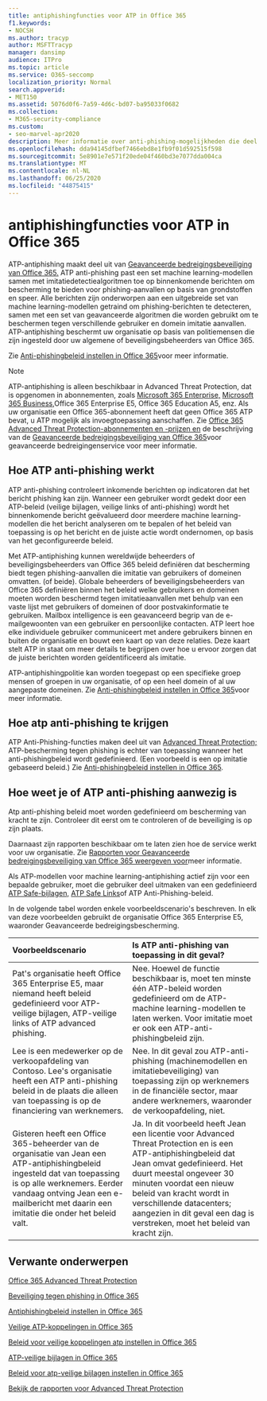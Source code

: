 ```yaml
---
title: antiphishingfuncties voor ATP in Office 365
f1.keywords:
- NOCSH
ms.author: tracyp
author: MSFTTracyp
manager: dansimp
audience: ITPro
ms.topic: article
ms.service: O365-seccomp
localization_priority: Normal
search.appverid:
- MET150
ms.assetid: 5076d0f6-7a59-4d6c-bd07-ba95033f0682
ms.collection:
- M365-security-compliance
ms.custom:
- seo-marvel-apr2020
description: Meer informatie over anti-phishing-mogelijkheden die deel uitmaken van Office 365 Advanced Threat Protection om bescherming te bieden voor & spear phishing-aanvallen.
ms.openlocfilehash: dda94145dfbef7466ebd8e1fb9f01d592515f598
ms.sourcegitcommit: 5e8901e7e571f20ede04f460bd3e7077dda004ca
ms.translationtype: MT
ms.contentlocale: nl-NL
ms.lasthandoff: 06/25/2020
ms.locfileid: "44875415"
---
```

# <a name="atp-anti-phishing-capabilities-in-office-365"></a>antiphishingfuncties voor ATP in Office 365

ATP-antiphishing maakt deel uit van [Geavanceerde bedreigingsbeveiliging van Office 365.](office-365-atp.md) ATP anti-phishing past een set machine learning-modellen samen met imitatiedetectiealgoritmen toe op binnenkomende berichten om bescherming te bieden voor phishing-aanvallen op basis van grondstoffen en speer. Alle berichten zijn onderworpen aan een uitgebreide set van machine learning-modellen getraind om phishing-berichten te detecteren, samen met een set van geavanceerde algoritmen die worden gebruikt om te beschermen tegen verschillende gebruiker en domein imitatie aanvallen. ATP-antiphishing beschermt uw organisatie op basis van politiemensen die zijn ingesteld door uw algemene of beveiligingsbeheerders van Office 365.
  
Zie [Anti-phishingbeleid instellen in Office 365](set-up-anti-phishing-policies.md)voor meer informatie.
  
> [!NOTE]
> ATP-antiphishing is alleen beschikbaar in Advanced Threat Protection, dat is opgenomen in abonnementen, zoals [Microsoft 365 Enterprise,](https://www.microsoft.com/microsoft-365/enterprise/home) [Microsoft 365 Business,](https://www.microsoft.com/microsoft-365/business)Office 365 Enterprise E5, Office 365 Education A5, enz. Als uw organisatie een Office 365-abonnement heeft dat geen Office 365 ATP bevat, u ATP mogelijk als invoegtoepassing aanschaffen. Zie [Office 365 Advanced Threat Protection-abonnementen en -prijzen en](https://products.office.com/exchange/advance-threat-protection) de beschrijving van de [Geavanceerde bedreigingsbeveiliging van Office 365](https://docs.microsoft.com/office365/servicedescriptions/office-365-advanced-threat-protection-service-description)voor geavanceerde bedreigingenservice voor meer informatie.

## <a name="how-atp-anti-phishing-works"></a>Hoe ATP anti-phishing werkt

ATP anti-phishing controleert inkomende berichten op indicatoren dat het bericht phishing kan zijn. Wanneer een gebruiker wordt gedekt door een ATP-beleid (veilige bijlagen, veilige links of anti-phishing) wordt het binnenkomende bericht geëvalueerd door meerdere machine learning-modellen die het bericht analyseren om te bepalen of het beleid van toepassing is op het bericht en de juiste actie wordt ondernomen, op basis van het geconfigureerde beleid.
  
Met ATP-antiphishing kunnen wereldwijde beheerders of beveiligingsbeheerders van Office 365 beleid definiëren dat bescherming biedt tegen phishing-aanvallen die imitatie van gebruikers of domeinen omvatten. (of beide). Globale beheerders of beveiligingsbeheerders van Office 365 definiëren binnen het beleid welke gebruikers en domeinen moeten worden beschermd tegen imitatieaanvallen met behulp van een vaste lijst met gebruikers of domeinen of door postvakinformatie te gebruiken. Mailbox intelligence is een geavanceerd begrip van de e-mailgewoonten van een gebruiker en persoonlijke contacten. ATP leert hoe elke individuele gebruiker communiceert met andere gebruikers binnen en buiten de organisatie en bouwt een kaart op van deze relaties. Deze kaart stelt ATP in staat om meer details te begrijpen over hoe u ervoor zorgen dat de juiste berichten worden geïdentificeerd als imitatie.
  
ATP-antiphishingpolitie kan worden toegepast op een specifieke groep mensen of groepen in uw organisatie, of op een heel domein of al uw aangepaste domeinen. Zie [Anti-phishingbeleid instellen in Office 365](set-up-anti-phishing-policies.md)voor meer informatie.
  
## <a name="how-to-get-atp-anti-phishing"></a>Hoe atp anti-phishing te krijgen

ATP Anti-Phishing-functies maken deel uit van [Advanced Threat Protection;](office-365-atp.md) ATP-bescherming tegen phishing is echter van toepassing wanneer het anti-phishingbeleid wordt gedefinieerd. (Een voorbeeld is een op imitatie gebaseerd beleid.) Zie [Anti-phishingbeleid instellen in Office 365](set-up-anti-phishing-policies.md).
  
## <a name="how-to-know-if-atp-anti-phishing-is-in-place"></a>Hoe weet je of ATP anti-phishing aanwezig is

Atp anti-phishing beleid moet worden gedefinieerd om bescherming van kracht te zijn. Controleer dit eerst om te controleren of de beveiliging is op zijn plaats.

Daarnaast zijn rapporten beschikbaar om te laten zien hoe de service werkt voor uw organisatie. Zie [Rapporten voor Geavanceerde bedreigingsbeveiliging van Office 365 weergeven voor](view-reports-for-atp.md)meer informatie.

Als ATP-modellen voor machine learning-antiphishing actief zijn voor een bepaalde gebruiker, moet die gebruiker deel uitmaken van een gedefinieerd [ATP Safe-bijlagen,](atp-safe-attachments.md) [ATP Safe Links](atp-safe-links.md)of ATP Anti-Phishing-beleid. 

In de volgende tabel worden enkele voorbeeldscenario's beschreven. In elk van deze voorbeelden gebruikt de organisatie Office 365 Enterprise E5, waaronder Geavanceerde bedreigingsbescherming.
  
|**Voorbeeldscenario**|**Is ATP anti-phishing van toepassing in dit geval?**|
|:-----|:-----|
|Pat's organisatie heeft Office 365 Enterprise E5, maar niemand heeft beleid gedefinieerd voor ATP-veilige bijlagen, ATP-veilige links of ATP advanced phishing.|Nee. Hoewel de functie beschikbaar is, moet ten minste één ATP-beleid worden gedefinieerd om de ATP-machine learning-modellen te laten werken. Voor imitatie moet er ook een ATP-anti-phishingbeleid zijn.|
|Lee is een medewerker op de verkoopafdeling van Contoso. Lee's organisatie heeft een ATP anti-phishing beleid in de plaats die alleen van toepassing is op de financiering van werknemers.|Nee. In dit geval zou ATP-anti-phishing (machinemodellen en imitatiebeveiliging) van toepassing zijn op werknemers in de financiële sector, maar andere werknemers, waaronder de verkoopafdeling, niet.|
|Gisteren heeft een Office 365-beheerder van de organisatie van Jean een ATP-antiphishingbeleid ingesteld dat van toepassing is op alle werknemers. Eerder vandaag ontving Jean een e-mailbericht met daarin een imitatie die onder het beleid valt.|Ja. In dit voorbeeld heeft Jean een licentie voor Advanced Threat Protection en is een ATP-antiphishingbeleid dat Jean omvat gedefinieerd. Het duurt meestal ongeveer 30 minuten voordat een nieuw beleid van kracht wordt in verschillende datacenters; aangezien in dit geval een dag is verstreken, moet het beleid van kracht zijn.|

## <a name="related-topics"></a>Verwante onderwerpen

[Office 365 Advanced Threat Protection](office-365-atp.md)
  
[Beveiliging tegen phishing in Office 365](anti-phishing-protection.md)
  
[Antiphishingbeleid instellen in Office 365](set-up-anti-phishing-policies.md)
  
[Veilige ATP-koppelingen in Office 365](atp-safe-links.md)
  
[Beleid voor veilige koppelingen atp instellen in Office 365](set-up-atp-safe-links-policies.md)
  
[ATP-veilige bijlagen in Office 365](atp-safe-attachments.md)
  
[Beleid voor atp-veilige bijlagen instellen in Office 365](set-up-atp-safe-attachments-policies.md)
  
[Bekijk de rapporten voor Advanced Threat Protection](view-reports-for-atp.md)
